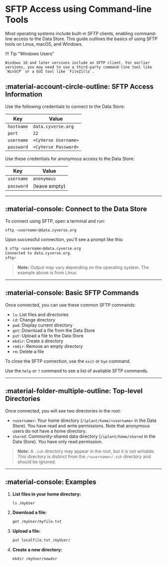 # SFTP Access using Command-line Tools

Most operating systems include built-in SFTP clients, enabling command-line access to the Data Store. This guide outlines the basics of using SFTP tools on Linux, macOS, and Windows.

!!! Tip "Windows Users"

    Windows 10 and later versions include an SFTP client. For earlier versions, you may need to use a third-party command-line tool like `WinSCP` or a GUI tool like `FileZilla`.


## :material-account-circle-outline: SFTP Access Information

Use the following credentials to connect to the Data Store:

| Key            | Value                |
|-----------------|----------------------|
| `hostname`     | `data.cyverse.org`   |
| `port`         | `22`                 |
| `username`     | `<CyVerse Username>` |
| `password`     | `<CyVerse Password>` |


Use these credentials for anonymous access to the Data Store:

| Key | Value |
|-------------------|-------|
| `username` | `anonymous` |
| `password` | (leave empty) |

---

## :material-console: Connect to the Data Store

To connect using SFTP, open a terminal and run:

```sh
sftp <username>@data.cyverse.org
```

Upon successful connection, you'll see a prompt like this:

```sh
$ sftp <username>@data.cyverse.org
Connected to data.cyverse.org.
sftp>
```

> **Note:** Output may vary depending on the operating system. The example above is from Linux.

---

## :material-console: Basic SFTP Commands

Once connected, you can use these common SFTP commands:

- `ls`: List files and directories
- `cd`: Change directory
- `pwd`: Display current directory
- `get`: Download a file from the Data Store
- `put`: Upload a file to the Data Store
- `mkdir`: Create a directory
- `rmdir`: Remove an empty directory
- `rm`: Delete a file

To close the SFTP connection, use the `exit` or `bye` command.

Use the `help` or `?` command to see a list of available SFTP commands.

---

## :material-folder-multiple-outline: Top-level Directories

Once connected, you will see two directories in the root:

- `<username>`: Your home directory (`/iplant/home/<username>` in the Data Store). You have read and write permissions. Note that anonymous users do not have a home directory.
- `shared`: Community-shared data directory (`/iplant/home/shared` in the Data Store). You have only read permission.

> **Note:** A `.ssh` directory may appear in the root, but it is not writable. This directory is distinct from the `/<username>/.ssh` directory and should be ignored.


---

## :material-console: Examples

1. **List files in your home directory:**
    ```sh
    ls /myUser
    ```

2. **Download a file:**
    ```sh
    get /myUser/myfile.txt
    ```

3. **Upload a file:**
    ```sh
    put localfile.txt /myUser/
    ```

4. **Create a new directory:**
    ```sh
    mkdir /myUser/newdir
    ```
